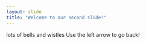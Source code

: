 ```yaml
---
layout: slide
title: "Welcome to our second slide!"
---
```

lots of bells and wistles
Use the left arrow to go back!
